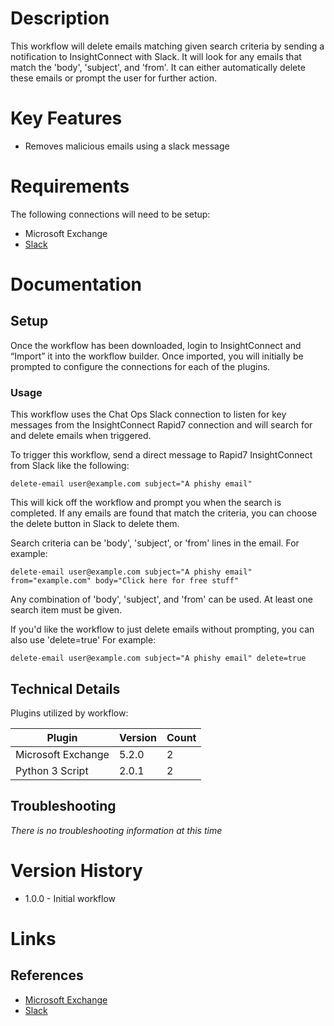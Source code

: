 # Description

This workflow will delete emails matching given search criteria by sending a notification to InsightConnect with Slack. It will look for any emails that match the 'body', 'subject', and 'from'. It can either automatically delete these emails or prompt the user for further action.

# Key Features

* Removes malicious emails using a slack message

# Requirements

The following connections will need to be setup: 

* Microsoft Exchange
* [Slack](https://insightconnect.help.rapid7.com/docs/configure-slack-for-chatops)

# Documentation

## Setup

Once the workflow has been downloaded, login to InsightConnect and “Import” it into the workflow builder. Once imported, you will initially be prompted to configure the connections for each of the plugins.

### Usage

This workflow uses the Chat Ops Slack connection to listen for key messages from the InsightConnect Rapid7 connection and will search for and delete emails when triggered.

To trigger this workflow, send a direct message to Rapid7 InsightConnect from Slack like the following:

`delete-email user@example.com subject="A phishy email"`

This will kick off the workflow and prompt you when the search is completed. If any emails are found that match the criteria, you can choose the delete button in Slack to delete them.

Search criteria can be 'body', 'subject', or 'from' lines in the email. For example:

`delete-email user@example.com subject="A phishy email" from="example.com" body="Click here for free stuff" `

Any combination of 'body', 'subject', and 'from' can be used. At least one search item must be given.

If you'd like the workflow to just delete emails without prompting, you can also use 'delete=true' For example:

`delete-email user@example.com subject="A phishy email" delete=true`

## Technical Details

Plugins utilized by workflow:

|Plugin|Version|Count|
|----|----|--------|
|Microsoft Exchange|5.2.0|2|
|Python 3 Script|2.0.1|2|

## Troubleshooting

_There is no troubleshooting information at this time_

# Version History

* 1.0.0 - Initial workflow

# Links

## References

* [Microsoft Exchange](https://products.office.com/en-us/exchange/email)
* [Slack](https://slack.com/)
